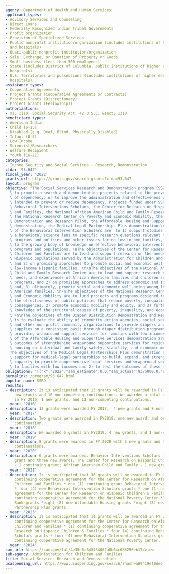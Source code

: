 ```yaml
---
agency: Department of Health and Human Services
applicant_types:
- Advisory Services and Counseling
- Direct Loans
- Federally Recognized lndian Tribal Governments
- Profit organization
- Provision of Specialized Services
- Public nonprofit institution/organization (includes institutions of higher education
  and hospitals)
- Quasi-public nonprofit institution/organization
- Sale, Exchange, or Donation of Property or Goods
- Small business (less than 500 employees)
- State (includes District of Columbia, public institutions of higher education and
  hospitals)
- U.S. Territories and possessions (includes institutions of higher education and
  hospitals)
assistance_types:
- Cooperative Agreements
- Project Grants (Cooperative Agreements or Contracts)
- Project Grants (Discretionary)
- Project Grants (Fellowships)
authorizations:
- XI, 1110, Social Security Act. 42 U.S.C. &sect; 1310.
beneficiary_types:
- American Indian
- Child (6-15)
- Disabled (e.g. Deaf, Blind, Physically Disabled)
- Infant (0-5)
- Low Income
- Scientist/Researchers
- Welfare Recipient
- Youth (16-21)
categories:
- Income Security and Social Services - Research, Demonstration
cfda: '93.647'
fiscal_year: '2022'
grants_url: https://grants.gov/search-grants?cfda=93.647
layout: program
objective: "The Social Services Research and Demonstration program (SSRD) was authorized\
  \ to promote research and demonstration projects related to the prevention and reduction\
  \ of dependency, or to improve the administration and effectiveness of programs\
  \ intended to prevent or reduce dependency. Projects funded under SSRD include the\
  \ Behavioral Interventions Scholars, the Center for Research on Hispanic Children\
  \ and Families, the National African American Child and Family Research Center,\
  \ the National Research Center on Poverty and Economic Mobility, the Diaper Distribution\
  \ Demonstration and Research Pilot, the Affordable Housing and Supportive Services\
  \ demonstration, the Medical Legal Partnerships Plus demonstration.\n\nThe objectives\
  \ of the Behavioral Intervention Scholars are  to 1) support studies that apply\
  \ a behavioral science lens to specific research questions relevant to social services\
  \ programs and policies and other issues facing low-income families, and 2) add\
  \ to the growing body of knowledge on effective behavioral interventions for ACF\
  \ programs and populations. \nThe objectives of the Center for Research on Hispanic\
  \ Children and Families are to lead and support research on the needs of 1) the\
  \ Hispanic populations served by the Administration for Children and Families (ACF)\
  \ and 2) on promising approaches to promote social and economic well-being among\
  \ low-income Hispanic families. \n\nThe objectives of the National African American\
  \ Child and Family Research Center are to lead and support research on 1) the assets,\
  \ needs, and experiences of African American families and children served by ACF\
  \ programs, and 2) on promising approaches to address economic and social inequities\
  \ and, 3) ultimately, promote social and economic well-being among low-income African\
  \ American families. \n\nThe objectives of the National Research Center on Poverty\
  \ and Economic Mobility are to fund projects and programs designed to 1) improve\
  \ the effectiveness of public policies that reduce poverty, inequality, and their\
  \ consequences, 2) promote economic mobility and equity, and 3) further develop\
  \ knowledge of the structural causes of poverty, inequality, and economic insecurity.\
  \ \n\nThe objectives of the Diaper Distribution Demonstration and Research Pilot\
  \ is to evaluate the ability of community action agencies, social services agencies,\
  \ and other non-profit community organizations to provide diapers and diapering\
  \ supplies on a consistent basis through diaper distribution programs while also\
  \ providing wraparound support services for families with low incomes. \n\nThe objectives\
  \ of the Affordable Housing and Supportive Services demonstration are to test the\
  \ outcomes of strengthening wraparound supportive services for residents of affordable\
  \ housing on individual and family safety, stability, and economic mobility. \n\n\
  The objectives of the Medical Legal Partnerships Plus demonstration are to 1) provide\
  \ support for medical-legal partnerships to build, expand, and strengthen their\
  \ capacity to provide comprehensive legal services and wraparound social services\
  \ to families with low incomes and 2) to test the outcomes of these activities."
obligations: '[{"x":"2022","sam_estimate":0.0,"sam_actual":9375000.0,"usa_spending_actual":39072363.25},{"x":"2023","sam_estimate":35467940.0,"sam_actual":0.0,"usa_spending_actual":21395750.78},{"x":"2024","sam_estimate":694000.0,"sam_actual":0.0,"usa_spending_actual":20316421.68}]'
permalink: /program/93.647.html
popular_name: SSRD
results:
- description: It is anticipated that 13 grants will be rewarded in FY 2016,    3
    new grants and 10 non-competing continuations. We awarded a total of 12 grants
    in FY 2016, 1 new grants, and 11 non-competing continuations.
  year: '2016'
- description: 12 grants were awarded FY 2017,  4 new grants and 8 non-competing continuations.
  year: '2017'
- description: Two grants were awarded in FY2018, one new award, and one non-competing
    continuation.
  year: '2018'
- description: We awarded 5 grants in FY2019, 4 new grants, and 1 non-competing continuation.
  year: '2019'
- description: 8 grants were awarded in FY 2020 with 5 new grants and 3 non-competing
    continuations.
  year: '2020'
- description: 6 grants were awarded. Behavior Interventions Scholars – one continuing
    grant and three new awards; The Center for Research on Hispanic Children & Families
    - 1 continuing grant; African American Child and Family - 1 new grant.
  year: '2021'
- description: It is anticipated that 38 grants will be awarded in FY 2023 * one (1)
    continuing cooperative agreement for the Center for Research on African American
    Children and Families * one (1) continuing grant Behavioral Intervention Scholars
    * four (4) new Behavioral Intervention Scholars grants * one (1) new cooperative
    agreement for the Center for Research on Hispanic Children & Families * one (1)
    continuing cooperative agreement for the National Poverty Center *14 new Diaper
    Bank grants *eight (8) new Affordable Housing grants *eight (8) new Medical Legal
    Partnership Plus grants.
  year: '2023'
- description: It is anticipated that 11 grants will be awarded in FY 2024 * one (1)
    continuing cooperative agreement for the Center for Research on African American
    Children and Families * (1) continuing cooperative agreement for the Center for
    Research on Hispanic Children & Families * four (4) continuing Behavioral Intervention
    Scholars grants * four (4) new Behavioral Intervention Scholars grants *one (1)
    continuing cooperative agreement for the National Poverty Center.
  year: '2024'
sam_url: https://sam.gov/fal/4e35d6a643434002a8b64c085256eb17/view
sub-agency: Administration for Children and Families
title: Social Services Research and Demonstration
usaspending_url: https://www.usaspending.gov/search/?hash=a89419ef0de6f78b8b233eacfd2cd72e
---
```


